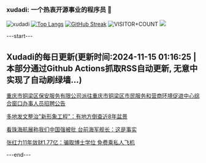 ### xudadi: 一个热衷开源事业的程序员 👋

![xudadi](https://github-readme-stats-git-masterorgs-github-readme-stats-team.vercel.app/api?username=xudadi)
[![Top Langs](https://github-readme-stats.vercel.app/api/top-langs/?username=xudadi)](https://github.com/anuraghazra/github-readme-stats)
[![GitHub Streak](https://streak-stats.demolab.com?user=xudadi&locale=zh_Hans)](https://git.io/streak-stats)
![VISITOR+COUNT](https://komarev.com/ghpvc/?username=xudadi&label=VISITOR+COUNT)
![](https://raw.githubusercontent.com/xudadi/xudadi/main/assets/github-contribution-grid-snake.svg)


---start---

## Xudadi的每日更新(更新时间:2024-11-15 01:16:25 | 本部分通过Github Actions抓取RSS自动更新, 无意中实现了自动刷绿墙...)

[重庆市铜梁区保安服务有限公司派往重庆市铜梁区市民服务和营商环境促进中心综合窗口办事人员招聘公告](https://www.gongkaoleida.com/article/2194704)

[多地发文整治"新形象工程"：有地方倒查近8年盆景](https://m.163.com/news/article/JGVSIMVD05129QAF.html)

[看珠海航展称我们中国强被批 台前海军舰长：这是事实](https://m.163.com/news/article/JGVHHPLN0514R9OJ.html)

[张红力11年敛财1.77亿：骗取博士学位 免费乘私人飞机](https://m.163.com/news/article/JGVJRDQ90530M570.html)

---end---
